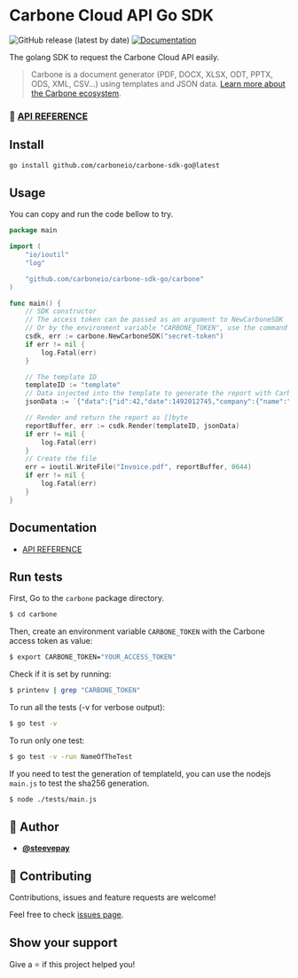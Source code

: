 # Carbone Cloud API Go SDK
![GitHub release (latest by date)](https://img.shields.io/github/v/release/carboneio/carbone-sdk-go?style=for-the-badge)
[![Documentation](https://img.shields.io/badge/documentation-yes-brightgreen.svg?style=for-the-badge)](./API-REFERENCE.md)

The golang SDK to request the Carbone Cloud API easily.

> Carbone is a document generator (PDF, DOCX, XLSX, ODT, PPTX, ODS, XML, CSV...) using templates and JSON data.
[Learn more about the Carbone ecosystem](https://carbone.io/documentation.html).

### 🔖 [API REFERENCE](./API-REFERENCE.md)

## Install

```sh
go install github.com/carboneio/carbone-sdk-go@latest
```

## Usage

You can copy and run the code bellow to try.
```go
package main

import (
	"io/ioutil"
	"log"

	"github.com/carboneio/carbone-sdk-go/carbone"
)

func main() {
	// SDK constructor
	// The access token can be passed as an argument to NewCarboneSDK
	// Or by the environment variable "CARBONE_TOKEN", use the command "export CARBONE_TOKEN=secret-token"
	csdk, err := carbone.NewCarboneSDK("secret-token")
	if err != nil {
		log.Fatal(err)
	}

	// The template ID
	templateID := "template"
	// Data injected into the template to generate the report with Carbone
	jsonData := `{"data":{"id":42,"date":1492012745,"company":{"name":"myCompany","address":"here","city":"Notfar","postalCode":123456},"customer":{"name":"myCustomer","address":"there","city":"Faraway","postalCode":654321},"products":[{"name":"product 1","priceUnit":0.1,"quantity":10,"priceTotal":1}],"total":140},"convertTo":"pdf"}`

	// Render and return the report as []byte
	reportBuffer, err := csdk.Render(templateID, jsonData)
	if err != nil {
		log.Fatal(err)
	}
	// Create the file
	err = ioutil.WriteFile("Invoice.pdf", reportBuffer, 0644)
	if err != nil {
		log.Fatal(err)
	}
}
```
## Documentation
- [API REFERENCE](./API-REFERENCE.md)

## Run tests
First, Go to the `carbone` package directory.
```bash
$ cd carbone
```
Then, create an environment variable `CARBONE_TOKEN` with the Carbone access token as value:
```bash
$ export CARBONE_TOKEN="YOUR_ACCESS_TOKEN"
```
Check if it is set by running:
```bash
$ printenv | grep "CARBONE_TOKEN"
```
To run all the tests (-v for verbose output):
```bash
$ go test -v
```
To run only one test:
```bash
$ go test -v -run NameOfTheTest
```
If you need to test the generation of templateId, you can use the nodejs `main.js` to test the sha256 generation.
```bash
$ node ./tests/main.js
```

## 👤 Author

- [**@steevepay**](https://github.com/steevepay)

## 🤝 Contributing

Contributions, issues and feature requests are welcome!

Feel free to check [issues page](https://github.com/carboneio/carbone-sdk-go/issues).

## Show your support

Give a ⭐️ if this project helped you!